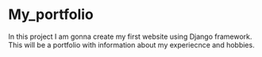 # My_portfolio
In this project I am gonna create my first website using Django framework. This will be a portfolio with information about my experiecnce and hobbies. 
